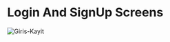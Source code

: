 # Login And SignUp Screens

![Giris-Kayit](https://user-images.githubusercontent.com/98979530/161055400-c874872c-6990-4465-a623-fc47906e5b0a.gif)
